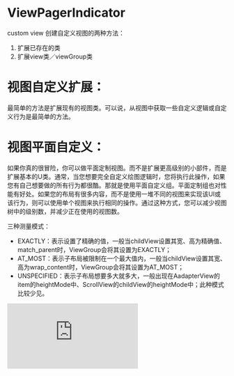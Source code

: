 # ViewPagerIndicator
custom view
创建自定义视图的两种方法：
1. 扩展已存在的类
2.  扩展view类／viewGroup类

# 视图自定义扩展：
最简单的方法是扩展现有的视图类。可以说，从视图中获取一些自定义逻辑或自定义行为是最简单的方法。
# 视图平面自定义：
如果你真的很冒险，你可以做平面定制视图。而不是扩展更高级别的小部件，而是扩展基本的U类。通常，当您想要完全自定义绘图逻辑时，您将执行此操作，如果您有自己想要做的所有行为都很酷。那就是使用平面自定义组。平面定制组也对性能有好处。如果您的布局有很多内容，而不是使用一堆不同的视图来实现该UI或该行为，则可以使用单个视图来执行相同的操作。通过这种方式，您可以减少视图树中的级别数，并减少正在使用的视图数。

三种测量模式：
* EXACTLY：表示设置了精确的值，一般当childView设置其宽、高为精确值、match_parent时，ViewGroup会将其设置为EXACTLY；
* AT_MOST：表示子布局被限制在一个最大值内，一般当childView设置其宽、高为wrap_content时，ViewGroup会将其设置为AT_MOST；
* UNSPECIFIED：表示子布局想要多大就多大，一般出现在AadapterView的item的heightMode中、ScrollView的childView的heightMode中；此种模式比较少见。

![](http://ndquangr.blogspot.com/2013/04/android-view-lifecycle.html)
